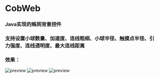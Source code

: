 # CobWeb
### Java实现的蛛网背景控件

### 支持设置小球数量、加速度、连线粗细、小球半径、触摸点半径、引力强度、连线透明度、最大连线距离

### 效果：
![preview](https://s2.ax1x.com/2019/03/19/AnyGB4.gif) ![preview](https://s2.ax1x.com/2019/03/19/An6KVH.gif) ![preview](https://s2.ax1x.com/2019/03/19/An6VxK.gif)
